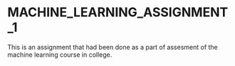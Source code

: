 # MACHINE_LEARNING_ASSIGNMENT_1
This is an assignment that had been done as a part of assesment of the machine learning course in college.
